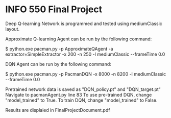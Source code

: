 # INFO 550 Final Project

Deep Q-learning Network is programmed and tested using mediumClassic layout.

Approximate Q-learning Agent can be run by the following command:

  $ python.exe pacman.py -p ApproximateQAgent -a extractor=SimpleExtractor -x 200 -n 250 -l mediumClassic --frameTime 0.0

DQN Agent can be run by the following command:

  $ python.exe pacman.py -p PacmanDQN -x 8000 -n 8200 -l mediumClassic --frameTime 0.0

Pretrained network data is saved as "DQN_policy.pt" and "DQN_target.pt"
Navigate to pacmanAgent.py line 83
To use pre-trained DQN, change "model_trained" to True.
To train DQN, change "model_trained" to False.

Results are displaied in FinalProjectDocument.pdf

